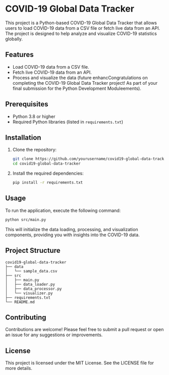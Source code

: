 # COVID-19 Global Data Tracker

This project is a Python-based COVID-19 Global Data Tracker that allows users to load COVID-19 data from a CSV file or fetch live data from an API. The project is designed to help analyze and visualize COVID-19 statistics globally.

## Features
- Load COVID-19 data from a CSV file.
- Fetch live COVID-19 data from an API.
- Process and visualize the data (future enhancCongratulations on completing the COVID-19 Global Data Tracker project! As part of your final submission for the Python Development Moduleements).

## Prerequisites
- Python 3.8 or higher
- Required Python libraries (listed in `requirements.txt`)

## Installation
1. Clone the repository:
   ```bash
   git clone https://github.com/yourusername/covid19-global-data-tracker.git
   cd covid19-global-data-tracker
   ```

2. Install the required dependencies:
   ```bash
   pip install -r requirements.txt
   ```

## Usage
To run the application, execute the following command:
```bash
python src/main.py
```

This will initialize the data loading, processing, and visualization components, providing you with insights into the COVID-19 data.

## Project Structure
```
covid19-global-data-tracker
├── data
│   └── sample_data.csv
├── src
│   ├── main.py
│   ├── data_loader.py
│   ├── data_processor.py
│   └── visualizer.py
├── requirements.txt
└── README.md
```

## Contributing
Contributions are welcome! Please feel free to submit a pull request or open an issue for any suggestions or improvements.

## License
This project is licensed under the MIT License. See the LICENSE file for more details.
